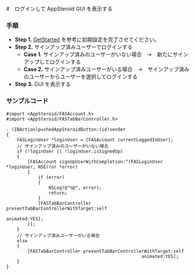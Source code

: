 
#　ログインして AppSteroid GUI を表示する

### 手順
- **Step 1.** [GetStarted](./3_GetStarted.md) を参考に初期設定を完了させてください。
- **Step 2.** サインアップ済みユーザーでログインする
  - **Case 1.** サインアップ済みのユーザーがいない場合　→　新たにサインアップしてログインする
  - **Case 2.** サインアップ済みユーザーがいる場合　→　サインアップ済みのユーザーからユーザーを選択してログインする
- **Step 3.** GUI を表示する

### サンプルコード
```
#import <AppSteroid/FASAccount.h>
#import <AppSteroid/FASTabBarController.h>
```
```
- (IBAction)pushedAppSteroidButton:(id)sender
{
	FASLoginUser *loginUser = [FASAccount currentLoggedInUser];	
	// サインアップ済みのユーザーがいない場合
    if (!loginUser || !loginUser.isSignedUp)
    {
		[FASAccount signUpUserWithCompletion:^(FASLoginUser *loginUser, NSError *error)
		{
			if (error)
			{
				NSLog(@"%@", error);
				return;
			}
			[FASTabBarController presentTabBarControllerWithTarget:self
												           animated:YES];
		}];
	}
	// サインアップ済みユーザーがいる場合
	else
	{
		[FASTabBarController presentTabBarControllerWithTarget:self
									           	   animated:YES];
	}
}
```